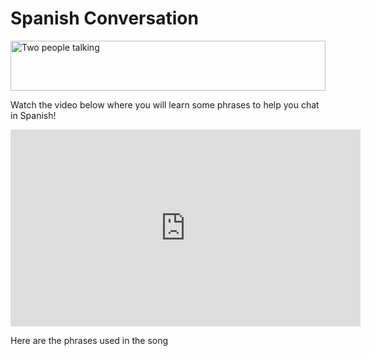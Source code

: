 <h1>Spanish Conversation </h1>
<style>
img {
  width: 100%;
}
</style>
</head>
<body>

<img src="iamges/conversation.jpg" alt="Two people talking" width="60" height="80">

</body>
<p>Watch the video below where you will learn some phrases to help you chat in Spanish!</p>
<iframe width="560" height="315" src="https://www.youtube.com/embed/VUm8PVT0GX8" frameborder="0" allow="accelerometer; autoplay; clipboard-write; encrypted-media; gyroscope; picture-in-picture" allowfullscreen></iframe>
<p>Here are the phrases used in the song</p>

